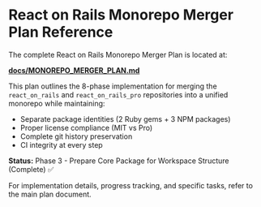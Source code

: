 # React on Rails Monorepo Merger Plan Reference

The complete React on Rails Monorepo Merger Plan is located at:

**[docs/MONOREPO_MERGER_PLAN.md](./MONOREPO_MERGER_PLAN.md)**

This plan outlines the 8-phase implementation for merging the `react_on_rails` and `react_on_rails_pro` repositories into a unified monorepo while maintaining:

- Separate package identities (2 Ruby gems + 3 NPM packages)
- Proper license compliance (MIT vs Pro)
- Complete git history preservation
- CI integrity at every step

**Status:** Phase 3 - Prepare Core Package for Workspace Structure (Complete) ✅

For implementation details, progress tracking, and specific tasks, refer to the main plan document.
